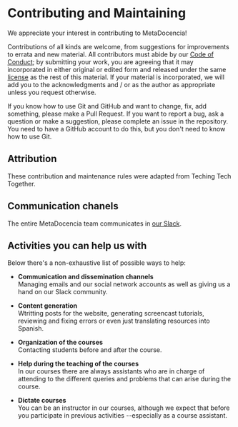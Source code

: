 # Contributing and Maintaining

We appreciate your interest in contributing to MetaDocencia!

Contributions of all kinds are welcome, from suggestions for improvements to errata and new material. All contributors must abide by our [Code of Conduct](CODE-OF-CONDUCT.md); by submitting your work, you are agreeing that it may incorporated in either original or edited form and released under the same [license](https://github.com/MetaDocencia/docs/blob/master/english/LICENCE.md) as the rest of this material. If your material is incorporated, we will add you to the acknowledgments and / or as the author as appropriate unless you request otherwise.

If you know how to use Git and GitHub and want to change, fix, add something, please make a Pull Request. If you want to report a bug, ask a question or make a suggestion, please complete an issue in the repository. You need to have a GitHub account to do this, but you don't need to know how to use Git.

## Attribution

These contribution and maintenance rules were adapted from Teching Tech Together.

## Communication chanels

The entire MetaDocencia team communicates in [our Slack](https://join.slack.com/t/metadocencia/shared_invite/zt-cq1hleoz-Ij2AgXKJBjg03sRuoxLhjg). 

## Activities you can help us with

Below there's a non-exhaustive list of possible ways to help:

- **Communication and dissemination channels**  
	Managing emails and our social network accounts as well as giving us a hand on our Slack community.

- **Content generation**  
	Wtritting posts for the website, generating screencast tutorials, reviewing and fixing errors or even just translating resources into Spanish.

- **Organization of the courses**  
	Contacting students before and after the course.

- **Help during the teaching of the courses**  
	In our courses there are always assistants who are in charge of attending to the different queries and problems that can arise during the course. 

- **Dictate courses**  
	You can be an instructor in our courses, although we expect that before you participate in previous activities --especially as a course assistant.

